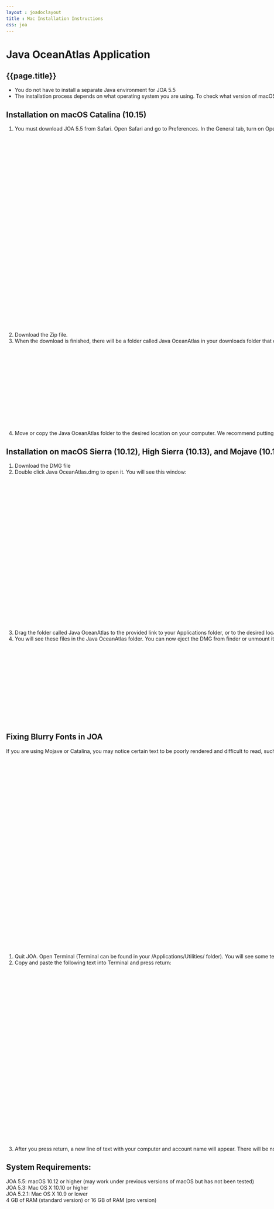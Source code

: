 ```yaml
---
layout : joadoclayout
title : Mac Installation Instructions
css: joa
---
```


<div id="container" class="joa joa_download_windows  row-fluid" style="max-width:125vh;text-align:left;">
<div id="main_content" class="contained span8" style="min-width:122vh">
<div id="top"></div>
	<h1>Java OceanAtlas Application</h1>
	<h2>{{page.title}}</h2>

<ul>
<li>You do not have to install a separate Java environment for JOA 5.5 </li>
<li>The installation process depends on what operating system you are using. To check what version of macOS is installed on your computer, go to the apple menu in the top left corner of your screen and select <b>About This Mac.</b> JOA 5.5 has been tested on versions 12-15 of macOS.</li>
</ul>


<h2>Installation on macOS Catalina (10.15) </h2>
<ol>
<li>You must download JOA 5.5 from Safari. Open Safari and go to Preferences. In the General tab, turn on Open “safe” files after downloading. This is necessary for JOA to install correctly.</li>
<br>
<center><img alt="Mac-1" src="assets/images/mac1.jpg" style="max-width:60%"></center>
<br>
<li>Download the Zip file.</li>

<li>When the download is finished, there will be a folder called Java OceanAtlas in your downloads folder that contains these files:</li>
<br>
<center><img alt="Mac-2" src="assets/images/mac2.jpg"></center>
<br>
<li>Move or copy the Java OceanAtlas folder to the desired location on your computer. We recommend putting it in Applications.</li>
</ol>

<h2>Installation on macOS Sierra (10.12), High Sierra (10.13), and Mojave (10.14)</h2>
<ol>
<li>Download the DMG file </li>

<li>Double click Java OceanAtlas.dmg to open it. You will see this window:</li>
<br>
<center><img alt="Mac-3" src="assets/images/mac3.jpg" style="max-width:60%"></center>
<br>
<li>Drag the folder called Java OceanAtlas to the provided link to your Applications folder, or to the desired location on your computer. Do not run JOA directly from the DMG.</li>

<li>You will see these files in the Java OceanAtlas folder. You can now eject the DMG from finder or unmount it using the Disk Utility application. The DMG can be kept as a backup or discarded entirely.</li>
<br>
<center><img alt="Mac-2" src="assets/images/mac2.jpg"></center>
</ol>

<h2>Fixing Blurry Fonts in JOA</h2>
<p>If you are using Mojave or Catalina, you may notice certain text to be poorly rendered and difficult to read, such as colorbar labels:
<br>
<center><img alt="Mac-4" src="assets/images/mac4.jpg"></center>
<br>
<ol>
<li>Quit JOA. Open Terminal (Terminal can be found in your /Applications/Utilities/ folder). You will see some text in your Terminal window. The gray box is your cursor.</li>
<li>Copy and paste the following text into Terminal and press return:
	<center><p style="font-family:monospace">defaults write -g CGFontRenderingFontSmoothingDisabled -bool NO</p></center>
</li>
<br>
<center><img alt="Mac-5" src="assets/images/mac5.jpg" style="max-width:60%"></center>
<br>
<li>After you press return, a new line of text with your computer and account name will appear. There will be nothing to indicate that a change has taken effect. Quit terminal and restart JOA. If text still appears fuzzy, try logging out of your account and logging back on.</li>
</ol>

<h2>System Requirements:</h2>
<p>
JOA 5.5: macOS 10.12 or higher (may work under previous versions of macOS but has not been tested) <br>
JOA 5.3: Mac OS X 10.10 or higher<br>
JOA 5.2.1: Mac OS X 10.9 or lower<br>
4 GB of RAM (standard version) or 16 GB of RAM (pro version)</p></p>
